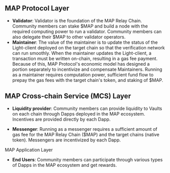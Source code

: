 ## MAP Protocol Layer

- **Validator**: Validator is the foundation of the MAP Relay Chain. Community members can stake $MAP and build a node with the required computing power to run a validator. Community members can also delegate their $MAP to other validator operators.
- **Maintainer**: The value of the maintainer is to update the status of the Light-client deployed on the target chain so that the verification network can run smoothly. When the maintainer updates the Light-client, a transaction must be written on-chain, resulting in a gas fee payment. Because of this, MAP Protocol's economic model has designed a portion separately to incentivize and compensate Maintainers. Running as a maintainer requires computation power, sufficient fund flow to prepay the gas fees with the target chain's token, and staking of $MAP.

## MAP Cross-chain Service (MCS) Layer

- **Liquidity provider**: Community members can provide liquidity to Vaults on each chain through Dapps deployed in the MAP ecosystem. Incentives are provided directly by each Dapp.

- **Messenger**: Running as a messenger requires a sufficient amount of gas fee for the MAP Relay Chain ($MAP) and the target chains (native token). Messengers are incentivized by each Dapp.

MAP Application Layer

- **End Users**: Community members can participate through various types of Dapps in the MAP ecosystem and get rewards.